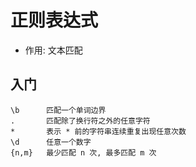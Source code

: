 # 正则表达式



* 作用: 文本匹配



## 入门

```
\b		匹配一个单词边界
. 		匹配除了换行符之外的任意字符
* 		表示 * 前的字符串连续重复出现任意次数
\d		任意一个数字
{n,m}	最少匹配 n 次, 最多匹配 m 次
```

